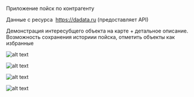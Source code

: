 
Приложение пойск по контрагенту

Данные с ресурса ​ https://dadata.ru (предоставляет API)

Демонстрация интересубщего объекта на карте + детальное описание.
Возможность сохранения историии пойска, отметить объекты как избранные


![alt text](image1.jpg)

![alt text](image2.jpg)

![alt text](image3.jpg)

![alt text](image4.jpg)